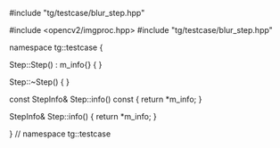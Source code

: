 #include "tg/testcase/blur_step.hpp"

#include <opencv2/imgproc.hpp>
#include "tg/testcase/blur_step.hpp"

namespace tg::testcase
{

Step::Step()
    : m_info{}
{
}

Step::~Step()
{
}

const StepInfo& Step::info() const
{
    return *m_info;
}

StepInfo& Step::info()
{
    return *m_info;
}


} // namespace tg::testcase
